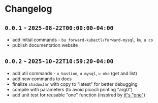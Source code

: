 # Changelog

## `0.0.1` - `2025-08-22T00:00:00-04:00`

* add initial commands - `bu forward-kubectl/forward-mysql`, `ku`, `u co`
* publish documentation website

## `0.0.2` - `2025-10-22T10:59:20-04:00`

* add util commands - `u bastion`, `u mysql`, `u oke` (get and list)
* add new commands to docs
* finalize `shadowJar` with copy to "latest" for better debugging
* compile with parameters (to avoid picocli printing "arg0")
* add unit test for reusable "one" function (inspired by [tf's "one"][tf-one])

[tf-one]: https://developer.hashicorp.com/terraform/language/functions/one
